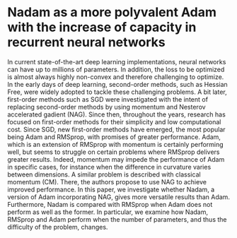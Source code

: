 # Nadam as a more polyvalent Adam with the increase of capacity in recurrent neural networks
In current state-of-the-art deep learning implementations, neural networks can have up to millions of parameters.  In addition, the loss to be optimized is almost always highly non-convex and therefore challenging to optimize. In the early days of deep learning, second-order methods, such as Hessian Free, were widely adopted to tackle these challenging problems. A bit later, first-order methods such as SGD were investigated with the intent of replacing second-order methods by using momentum and Nesterov accelerated gadient (NAG). Since then, throughout the years, research has focused on first-order methods for their simplicity and low computational cost. Since SGD, new first-order methods have emerged,  the most popular being Adam and RMSprop, with promises of greater performance. Adam, which is an extension of RMSprop with momentum is certainly performing well, but seems to struggle on certain problems where RMSprop delivers greater results. Indeed, momentum may impede the performance of Adam in specific cases, for instance when the difference in curvature varies between dimensions. A similar problem is described with classical momentum (CM). There, the authors propose to use NAG to achieve improved performance. In this paper, we investigate whether Nadam, a version of Adam incorporating NAG, gives more versatile results than Adam. Furthermore, Nadam is compared with RMSprop when Adam does not perform as well as the former. In particular, we examine how Nadam, RMSprop and Adam perform when the number of parameters, and thus the difficulty of the problem, changes. 
